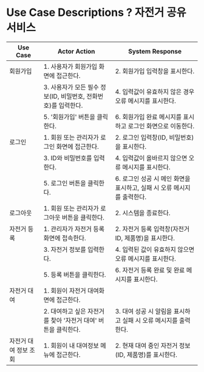 # Use Case Descriptions ? 자전거 공유 서비스

| Use Case | Actor Action | System Response |
|----------|--------------|-----------------|
| 회원가입 | 1. 사용자가 회원가입 화면에 접근한다. | 2. 회원가입 입력창을 표시한다. |
|          | 3. 사용자가 모든 필수 정보(ID, 비밀번호, 전화번호)를 입력한다. | 4. 입력값이 유효하지 않은 경우 오류 메시지를 표시한다. |
|          | 5. '회원가입' 버튼을 클릭한다. | 6. 회원가입 완료 메시지를 표시하고 로그인 화면으로 이동한다. |
| 로그인 | 1. 회원 또는 관리자가 로그인 화면에 접근한다. | 2. 로그인 입력창(ID, 비밀번호)을 표시한다. |
|        | 3. ID와 비밀번호를 입력한다. | 4. 입력값이 올바르지 않으면 오류 메시지를 표시한다. |
|        | 5. 로그인 버튼을 클릭한다. | 6. 로그인 성공 시 메인 화면을 표시하고, 실패 시 오류 메시지를 출력한다. ||
| 로그아웃 | 1. 회원 또는 관리자가 로그아웃 버튼을 클릭한다. | 2. 시스템을 종료한다. |
| 자전거 등록 | 1. 관리자가 자전거 등록 화면에 접속한다. | 2. 자전거 등록 입력창(자전거 ID, 제품명)을 표시한다. |
|  | 3. 자전거 정보를 입력한다. | 4. 입력된 값이 유효하지 않으면 오류 메시지를 표시한다. |
|  | 5. 등록 버튼을 클릭한다. | 6. 자전거 등록 완료 및 완료 메시지를 표시한다. |
| 자전거 대여 | 1. 회원이 자전거 대여화면에 접근한다. |  | 
| | 2. 대여하고 싶은 자전거를 찾아 '자전거 대여' 버튼을 클릭한다. | 3. 대여 성공 시 알림을 표시하고 실패 시 오류 메시지를 출력한다. |
| 자전거 대여 정보 조회 | 1. 회원이 내 대여정보 메뉴에 접근한다. | 2. 현재 대여 중인 자전거 정보(ID, 제품명)를 표시한다. |
